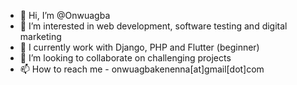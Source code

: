 - 👋 Hi, I’m @Onwuagba
- 👀 I’m interested in web development, software testing and digital marketing
- 🌱 I currently work with Django, PHP and Flutter (beginner)
- 💞️ I’m looking to collaborate on challenging projects
- 📫 How to reach me - onwuagbakenenna[at]gmail[dot]com 

<!---
Onwuagba/Onwuagba is a ✨ special ✨ repository because its `README.md` (this file) appears on your GitHub profile.
You can click the Preview link to take a look at your changes.
--->
